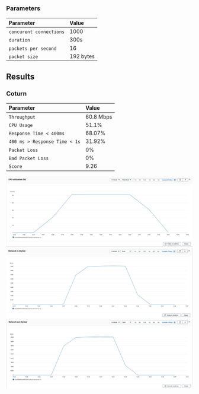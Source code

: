 
### Parameters

| Parameter | Value                |
| :-------- |:------------------------- |
| `concurent connections` | 1000 |
| `duration` | 300s |
| `packets per second` | 16 |
| `packet size` | 192 bytes |

## Results

### Coturn
| Parameter | Value                |
| :-------- |:------------------------- |
| `Throughput` | 60.8 Mbps |
| `CPU Usage` | 51.1% |
| `Response Time < 400ms` | 68.07% |
| `400 ms > Response Time < 1s` | 31.92% |
| `Packet Loss` | 0% |
| `Bad Packet Loss` | 0% |
| `Score` | 9.26 |



![CPU](cpu.png)
![Network In (Bytes)](network-in.png)
![Network Out (Bytes)](network-out.png)
